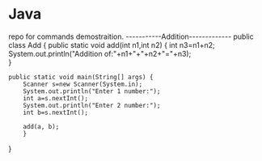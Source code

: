# Java
repo for commands demostraition.
-----------Addition-------------
public class Add {
	public static void add(int n1,int n2)
	{
		int n3=n1+n2;
		System.out.println("Addition of:"+n1+"+"+n2+"="+n3);		
	}

	public static void main(String[] args) {
		Scanner s=new Scanner(System.in);
		System.out.println("Enter 1 number:");
		int a=s.nextInt();
		System.out.println("Enter 2 number:");
		int b=s.nextInt();
		
		add(a, b);
		}
}

